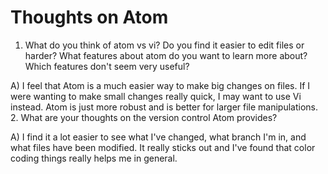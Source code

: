 # Thoughts on Atom
1. What do you think of atom vs vi? Do you find it easier to edit files or harder? What features about atom do you want to learn more about? Which features don't seem very useful?

  A) I feel that Atom is a much easier way to make big changes on files. If I were wanting to make small changes really quick, I may want to use Vi instead. Atom is just more robust and is better for larger file manipulations.
2. What are your thoughts on the version control Atom provides?

  A) I find it a lot easier to see what I've changed, what branch I'm in, and what files have been modified. It really sticks out and I've found that color coding things really helps me in general.
